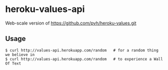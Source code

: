 # heroku-values-api

Web-scale version of https://github.com/pvh/heroku-values.git


## Usage

```
$ curl http://values-api.herokuapp.com/random	# for a random thing we believe in
$ curl http://values-api.herokuapp.com/random	# to experience a Wall Of Text
```
